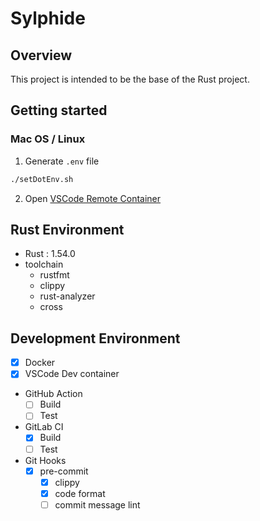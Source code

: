 # Sylphide
## Overview
This project is intended to be the base of the Rust project.

## Getting started
### Mac OS / Linux
1. Generate `.env` file

```bash
./setDotEnv.sh
```

2. Open [VSCode Remote Container](https://code.visualstudio.com/docs/remote/containers)


## Rust Environment
- Rust : 1.54.0
- toolchain
  - rustfmt
  - clippy
  - rust-analyzer
  - cross

## Development Environment
- [x] Docker
- [x] VSCode Dev container
- GitHub Action
  - [ ] Build
  - [ ] Test
- GitLab CI
  - [X] Build
  - [ ] Test
- Git Hooks
  - [x] pre-commit
    - [x] clippy
    - [x] code format
    - [ ] commit message lint
